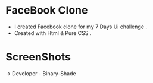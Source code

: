 # FaceBook Clone
* I created Facebook clone for my 7 Days Ui challenge .
* Created with Html & Pure CSS .

# ScreenShots


-> Developer - Binary-Shade

